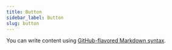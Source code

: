 ```yaml
---
title: Button
sidebar_label: Button
slug: button
---
```


You can write content using [GitHub-flavored Markdown syntax](https://github.github.com/gfm/).

